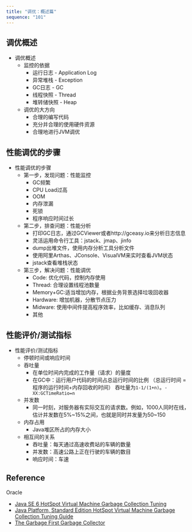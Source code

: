 ```yaml
---
title: "调优：概述篇"
sequence: "101"
---
```


## 调优概述

- 调优概述
  - 监控的依据
    - 运行日志 - Application Log
    - 异常堆栈 - Exception
    - GC日志 - GC
    - 线程快照 - Thread
    - 堆转储快照 - Heap
  - 调优的大方向
    - 合理的编写代码
    - 充分并合理的使用硬件资源
    - 合理地进行JVM调优

## 性能调优的步骤

- 性能调优的步骤
  - 第一步，发现问题：性能监控
    - GC频繁
    - CPU Load过高
    - OOM
    - 内存泄漏
    - 死锁
    - 程序响应时间过长
  - 第二步，排查问题：性能分析
    - 打印GC日志，通过GCViewer或者http://gceasy.io来分析日志信息
    - 灵活运用命令行工具：jstack、jmap、jinfo
    - dump出堆文件，使用内存分析工具分析文件
    - 使用阿里Arthas、JConsole、VisualVM来实时查看JVM状态
    - jstack查看堆栈状态
  - 第三步，解决问题：性能调优
    - Code: 优化代码，控制内存使用
    - Thread: 合理设置线程池数量
    - Memory+GC:适当增加内存，根据业务背景选择垃圾回收器
    - Hardware: 增加机器，分散节点压力
    - Midware: 使用中间件提高程序效率，比如缓存、消息队列
    - 其他

## 性能评价/测试指标

- 性能评价/测试指标
  - 停顿时间或响应时间
  - 吞吐量
    - 在单位时间内完成的工作量（请求）的量度
    - 在GC中：运行用户代码的时间占总运行时间的比例 （总运行时间 = 程序的运行时间+内存回收的时间）  吞吐量为`1-1/(1+n)`。`-XX:GCTimeRatio=n`
  - 并发数
    - 同一时刻，对服务器有实际交互的请求数。例如，1000人同时在线，估计并发数在5%~15%之间，也就是同时并发量为50~150
  - 内存占用
    - Java堆区所占的内存大小
  - 相互间的关系
    - 吞吐量：每天通过高速收费站的车辆的数量
    - 并发数：高速公路上正在行驶的车辆的数目
    - 响应时间：车速


## Reference

Oracle

- [Java SE 6 HotSpot Virtual Machine Garbage Collection Tuning](https://www.oracle.com/java/technologies/javase/gc-tuning-6.html)
- [Java Platform, Standard Edition HotSpot Virtual Machine Garbage Collection Tuning Guide](https://docs.oracle.com/javase/8/docs/technotes/guides/vm/gctuning/)
- [The Garbage First Garbage Collector](https://www.oracle.com/java/technologies/javase/hotspot-garbage-collection.html)

